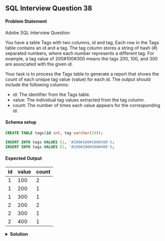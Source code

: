 ## SQL Interview Question 38

#### Problem Statement

<bold>Adobe SQL Interview Question</bold>

You have a table Tags with two columns, id and tag,
Each row in the Tags table contains an id and a tag. The tag column stores a string of hash (#) separated numbers, where each number represents a different tag.
For example, a tag value of 200#100#300 means the tags 200, 100, and 300 are associated with the given id.

Your task is to process the Tags table to generate a report that shows the count of each unique tag value (value) for each id.
The output should include the following columns:

- id: The identifier from the Tags table.</br>
- value: The individual tag values extracted from the tag column.</br>
- count: The number of times each value appears for the corresponding id.
#### Schema setup

```sql
CREATE TABLE tags(id int, tag varchar(20));

INSERT INTO tags VALUES (1, '#200#100#100#300');
INSERT INTO tags VALUES (2, '#200#200#300#400');
```

#### Expected Output

| id | value | count |
|----|-------|-------|
| 1  | 100   | 2     |
| 1  | 200   | 1     |
| 1  | 300   | 1     |
| 2  | 200   | 2     |
| 2  | 300   | 1     |
| 2  | 400   | 1     |

<details>
<summary><strong>Solution</strong></summary>

```sql
WITH RECURSIVE split_tags AS (
    SELECT
        id,
        SUBSTRING_INDEX(tag, '#', 1) AS value,
        SUBSTRING(tag, LENGTH(SUBSTRING_INDEX(tag, '#', 1)) + 2) AS remaining
    FROM tags
    WHERE tag IS NOT NULL
    UNION ALL
    SELECT
        id,
        SUBSTRING_INDEX(remaining, '#', 1) AS value,
        SUBSTRING(remaining, LENGTH(SUBSTRING_INDEX(remaining, '#', 1)) + 2) AS remaining
    FROM split_tags
    WHERE remaining IS NOT NULL AND remaining != ''
)

SELECT
    id,
    value,
    COUNT(1) AS count
FROM split_tags
WHERE value != ''
GROUP BY id,value
ORDER BY id;ers
WHERE rn <= 2;
```
</details>
